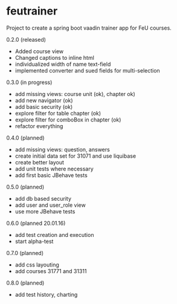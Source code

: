 # feutrainer
Project to create a spring boot vaadin trainer app for FeU courses.

0.2.0 (released)
* Added course view
* Changed captions to inline html
* individualized width of name text-field
* implemented converter and sued fields for multi-selection

0.3.0 (in progress)
* add missing views: course unit (ok), chapter ok)
* add new navigator (ok)
* add basic security (ok)
* explore filter for table chapter (ok)
* explore filter for comboBox in chapter (ok)
* refactor everything

0.4.0 (planned)
* add missing views: question, answers
* create initial data set for 31071 and use liquibase
* create better layout
* add unit tests where necessary
* add first basic JBehave tests

0.5.0 (planned)
* add db based security 
* add user and user_role view
* use more JBehave tests

0.6.0 (planned 20.01.16)
* add test creation and execution
* start alpha-test

0.7.0 (planned)
* add css layouting
* add courses 31771 and 31311

0.8.0 (planned)
* add test history, charting

